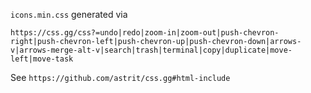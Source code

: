 `icons.min.css` generated via

```
https://css.gg/css?=undo|redo|zoom-in|zoom-out|push-chevron-right|push-chevron-left|push-chevron-up|push-chevron-down|arrows-v|arrows-merge-alt-v|search|trash|terminal|copy|duplicate|move-left|move-task
```

See `https://github.com/astrit/css.gg#html-include`
